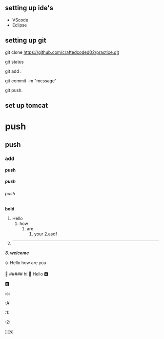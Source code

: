 ## setting up ide's
* VScode
* Eclipse

## setting up git
git clone https://github.com/craftedcoded02/practice.git

git status

git add .

git commit -m "message"  

git push.
   
## set up tomcat

# push
## push
### add
#### push
##### push
###### push
**bold**
1. Hello
   1. how  
      1. are 
         1. your
         2.asdf
2. ----------
_**3. welcome**_

:airplane: Hello how are you

:dart: ##### hi
:rocket: Hello
:a:

:b:

:c:

:A:

:1:

:2:

:india: